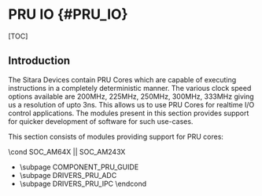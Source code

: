 # PRU IO {#PRU_IO}

[TOC]

## Introduction

The Sitara Devices contain PRU Cores which are capable of executing instructions in a completely deterministic manner. The various clock speed options available are 200MHz, 225MHz, 250MHz, 300MHz, 333MHz giving us a resolution of upto 3ns. This allows us to use PRU Cores for realtime I/O control applications. The modules present in this section provides support for quicker development of software for such use-cases.

This section consists of modules providing support for PRU cores:

\cond SOC_AM64X || SOC_AM243X
- \subpage COMPONENT_PRU_GUIDE
- \subpage DRIVERS_PRU_ADC
- \subpage DRIVERS_PRU_IPC
\endcond
